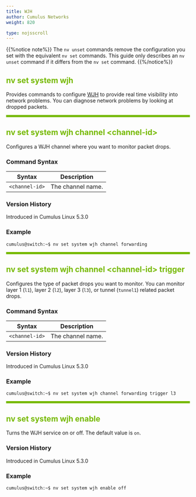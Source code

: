 ```yaml
---
title: WJH
author: Cumulus Networks
weight: 820

type: nojsscroll
---
```

<style>
h { color: RGB(118,185,0)}
</style>
{{%notice note%}}
The `nv unset` commands remove the configuration you set with the equivalent `nv set` commands. This guide only describes an `nv unset` command if it differs from the `nv set` command.
{{%/notice%}}

## <h>nv set system wjh</h>

Provides commands to configure <span class="a-tooltip">[WJH](## "What Just Happened")</span> to provide real time visibility into network problems. You can diagnose network problems by looking at dropped packets.

<HR STYLE="BORDER: DASHED RGB(118,185,0) 0.5PX;BACKGROUND-COLOR: RGB(118,185,0);HEIGHT: 4.0PX;"/>

## <h>nv set system wjh channel \<channel-id\></h>

Configures a WJH channel where you want to monitor packet drops.

### Command Syntax

| Syntax |  Description   |
| ---------  | -------------- |
| `<channel-id>` | The channel name.  |

### Version History

Introduced in Cumulus Linux 5.3.0

### Example

```
cumulus@switch:~$ nv set system wjh channel forwarding
```

<HR STYLE="BORDER: DASHED RGB(118,185,0) 0.5PX;BACKGROUND-COLOR: RGB(118,185,0);HEIGHT: 4.0PX;"/>

## <h>nv set system wjh channel \<channel-id\> trigger</h>

Configures the type of packet drops you want to monitor. You can monitor layer 1 (`l1`), layer 2 (`l2`), layer 3 (`l3`), or tunnel (`tunnel1`) related packet drops.

### Command Syntax

| Syntax |  Description   |
| ---------  | -------------- |
| `<channel-id>` | The channel name. |

### Version History

Introduced in Cumulus Linux 5.3.0

### Example

```
cumulus@switch:~$ nv set system wjh channel forwarding trigger l3
```

<HR STYLE="BORDER: DASHED RGB(118,185,0) 0.5PX;BACKGROUND-COLOR: RGB(118,185,0);HEIGHT: 4.0PX;"/>

## <h>nv set system wjh enable</h>

Turns the WJH service on or off. The default value is `on`.

### Version History

Introduced in Cumulus Linux 5.3.0

### Example

```
cumulus@switch:~$ nv set system wjh enable off
```
